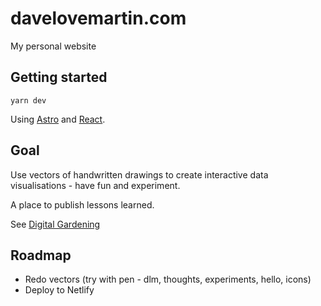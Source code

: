 # davelovemartin.com

My personal website

## Getting started

`yarn dev`

Using [Astro](https://docs.astro.build/en/getting-started/) and [React](https://beta.reactjs.org/learn).

## Goal

Use vectors of handwritten drawings to create interactive data visualisations - have fun and experiment.

A place to publish lessons learned.

See [Digital Gardening](https://maggieappleton.com/garden-history)

## Roadmap

- Redo vectors (try with pen - dlm, thoughts, experiments, hello, icons)
- Deploy to Netlify
